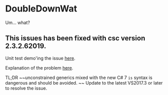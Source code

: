 # DoubleDownWat
Um... what?

## This issues has been fixed with csc version 2.3.2.62019. ##


Unit test demo'ing the issue [here](https://github.com/Keboo/DoubleDownWat/blob/master/DoubleDown/TestClass.cs).

Explanation of the problem [here](https://github.com/Keboo/DoubleDownWat/blob/master/DoubleDown/Explanation.md).

TL;DR ~~unconstrained generics mixed with the new C# 7 `is` syntax is dangerous and should be avoided. ~~
Update to the latest VS2017.3 or later to resolve the issue.
